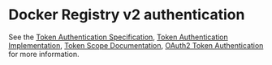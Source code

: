<!--[metadata]>
+++
title = "Docker Registry Token Authentication"
description = "Docker Registry v2 authentication schema"
keywords = ["registry, on-prem, images, tags, repository, distribution, authentication, advanced"]
[menu.main]
parent="smn_registry_ref"
weight=100
+++
<![end-metadata]-->

# Docker Registry v2 authentication

See the [Token Authentication Specification](token.md),
[Token Authentication Implementation](jwt.md),
[Token Scope Documentation](scope.md),
[OAuth2 Token Authentication](oauth.md) for more information.
